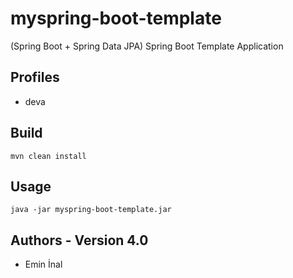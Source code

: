 # myspring-boot-template

(Spring Boot + Spring Data JPA) Spring Boot Template Application 

## Profiles
* deva

## Build
```
mvn clean install
```

## Usage
```
java -jar myspring-boot-template.jar
```

## Authors - Version 4.0
* Emin İnal
